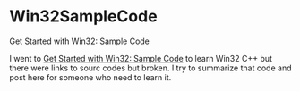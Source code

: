 # Win32SampleCode
Get Started with Win32: Sample Code

I went to [Get Started with Win32: Sample Code](https://docs.microsoft.com/en-us/windows/desktop/learnwin32/learn-to-program-for-windows--sample-code) to learn Win32 C++ but there were links to sourc codes but broken. I try to summarize that code and post here for someone who need to learn it.
